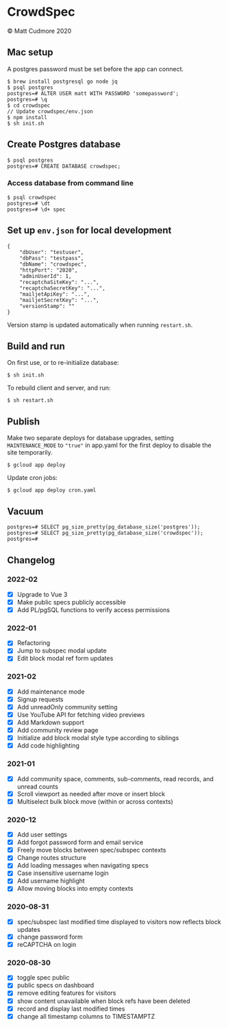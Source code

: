 # CrowdSpec

© Matt Cudmore 2020

## Mac setup

A postgres password must be set before the app can connect.

```
$ brew install postgresql go node jq
$ psql postgres
postgres=# ALTER USER matt WITH PASSWORD 'somepassword';
postgres=# \q
$ cd crowdspec
// Update crowdspec/env.json
$ npm install
$ sh init.sh
```

## Create Postgres database

```
$ psql postgres
postgres=# CREATE DATABASE crowdspec;
```

### Access database from command line

```
$ psql crowdspec
postgres=# \dt
postgres=# \d+ spec
```

## Set up `env.json` for local development

```
{
	"dbUser": "testuser",
	"dbPass": "testpass",
	"dbName": "crowdspec",
	"httpPort": "2020",
	"adminUserId": 1,
	"recaptchaSiteKey": "...",
	"recaptchaSecretKey": "...",
	"mailjetApiKey": "...",
	"mailjetSecretKey": "...",
	"versionStamp": ""
}
```

Version stamp is updated automatically when running `restart.sh`.

## Build and run

On first use, or to re-initialize database:
```
$ sh init.sh
```

To rebuild client and server, and run:
```
$ sh restart.sh
```

## Publish

Make two separate deploys for database upgrades,
setting `MAINTENANCE_MODE` to `"true"` in app.yaml for the first deploy
to disable the site temporarily.

```
$ gcloud app deploy
```

Update cron jobs:

```
$ gcloud app deploy cron.yaml
```

## Vacuum

```
postgres=# SELECT pg_size_pretty(pg_database_size('postgres'));
postgres=# SELECT pg_size_pretty(pg_database_size('crowdspec'));
postgres=#
```

## Changelog

### 2022-02

- [x] Upgrade to Vue 3
- [x] Make public specs publicly accessible
- [x] Add PL/pgSQL functions to verify access permissions

### 2022-01

- [x] Refactoring
- [x] Jump to subspec modal update
- [x] Edit block modal ref form updates

### 2021-02

- [x] Add maintenance mode
- [x] Signup requests
- [x] Add unreadOnly community setting
- [x] Use YouTube API for fetching video previews
- [x] Add Markdown support
- [x] Add community review page
- [x] Initialize add block modal style type according to siblings
- [x] Add code highlighting

### 2021-01

- [x] Add community space, comments, sub-comments, read records, and unread counts
- [x] Scroll viewport as needed after move or insert block
- [x] Multiselect bulk block move (within or across contexts)

### 2020-12

- [x] Add user settings
- [x] Add forgot password form and email service
- [x] Freely move blocks between spec/subspec contexts
- [x] Change routes structure
- [x] Add loading messages when navigating specs
- [x] Case insensitive username login
- [x] Add username highlight
- [x] Allow moving blocks into empty contexts

### 2020-08-31

- [x] spec/subspec last modified time displayed to visitors now reflects block updates
- [x] change password form
- [x] reCAPTCHA on login

### 2020-08-30

- [x] toggle spec public
- [x] public specs on dashboard
- [x] remove editing features for visitors
- [x] show content unavailable when block refs have been deleted
- [x] record and display last modified times
- [x] change all timestamp columns to TIMESTAMPTZ
